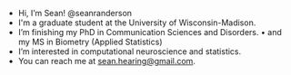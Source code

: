 - Hi, I’m Sean! @seanranderson
- I'm a graduate student at the University of Wisconsin-Madison.
- I’m finishing my PhD in Communication Sciences and Disorders.
    • and my MS in Biometry (Applied Statistics)
- I’m interested in computational neuroscience and statistics.
- You can reach me at sean.hearing@gmail.com.

<!---
seanranderson/seanranderson is a ✨ special ✨ repository because its `README.md` (this file) appears on your GitHub profile.
You can click the Preview link to take a look at your changes.
--->
